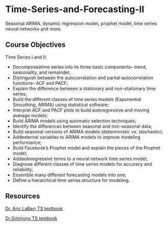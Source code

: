 # Time-Series-and-Forecasting-II
Seasonal ARIMA, dynamic regression model, prophet model, time series neural networks and more.

## Course Objectives
Time Series I and II: 
- Decomposeatime series into its three basic components– trend, seasonality, and remainder; 
- Distinguish between the autocorrelation and partial autocorrelation functions– ACF and PACF;
- Explain the difference between a stationary and non-stationary time series;
- Build the different classes of time series models (Exponential Smoothing, ARIMA) using statistical software;
- Interpret ACF and PACF plots to build autoregressive and moving average models;
- Build ARIMA models using automatic selection techniques;
- Identify the differences between seasonal and non-seasonal data;
- Build seasonal versions of ARIMA models (deterministic vs. stochastic);
- Addexternal variables to ARIMA models to improve modeling performance;
- Build Facebook’s Prophet model and explain the pieces of the Prophet model;
- Addautoregressive terms to a neural network time series model;
- Diagnose different classes of time series models for accuracy and reliability;
- Ensemble many different forecasting models into one;
- Define a hierarchical time series structure for modeling.

## Resources
[Dr. Aric LaBarr TS textbook](https://www.ariclabarr.com/time-series/part_9_season.html)

[Dr.Simmons TS textbook](https://sjsimmo2.github.io/TimeSeries/)
